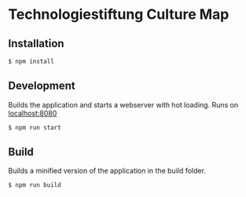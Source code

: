 # Technologiestiftung Culture Map

## Installation

```sh
$ npm install
```

## Development

Builds the application and starts a webserver with hot loading.
Runs on [localhost:8080](http://localhost:8080/)

```sh
$ npm run start
```

## Build

Builds a minified version of the application in the build folder.

```sh
$ npm run build
```
